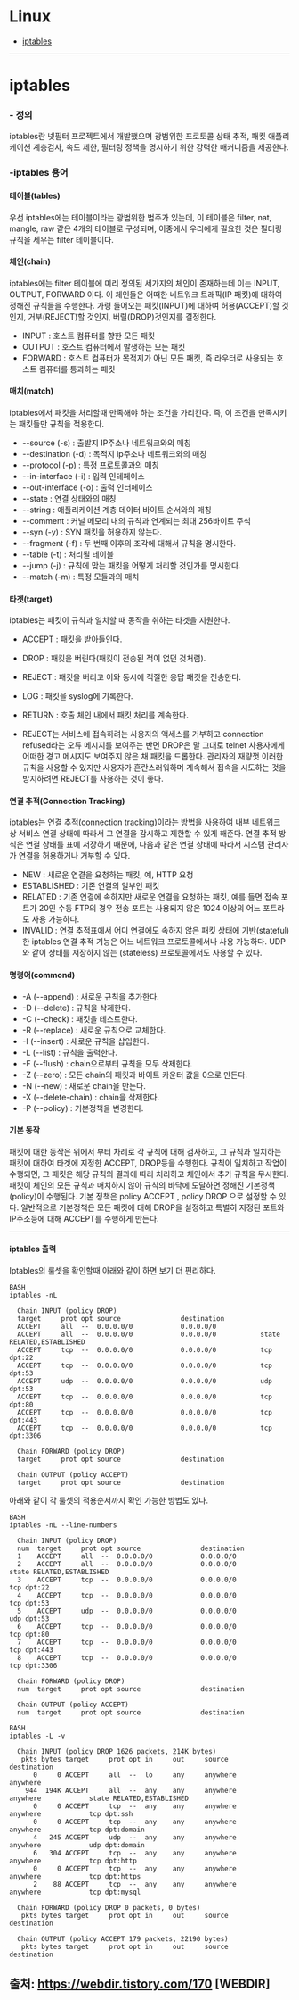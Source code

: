 # Linux
- [iptables](https://github.com/seeminglyjs/Coding_Theory/edit/main/iptables/#iptables)
---
# iptables

###    - 정의
     
  iptables란 넷필터 프로젝트에서 개발했으며 광범위한 프로토콜 상태 추적, 패킷 애플리케이션 계층검사, 속도 제한, 
  필터링 정책을 명시하기 위한 강력한 매커니즘을 제공한다.


###   -iptables 용어


#### 테이블(tables)
  우선 iptables에는 테이블이라는 광범위한 범주가 있는데, 이 테이블은 filter, nat, mangle, raw 같은 4개의 테이블로 구성되며, 
  이중에서 우리에게 필요한 것은 필터링 규칙을 세우는 filter 테이블이다.

#### 체인(chain)
  iptables에는 filter 테이블에 미리 정의된 세가지의 체인이 존재하는데 이는 INPUT, OUTPUT, FORWARD 이다. 
  이 체인들은 어떠한 네트워크 트래픽(IP 패킷)에 대하여 정해진 규칙들을 수행한다.
  가령 들어오는 패킷(INPUT)에 대하여 허용(ACCEPT)할 것인지, 거부(REJECT)할 것인지, 버릴(DROP)것인지를 결정한다.

  * INPUT : 호스트 컴퓨터를 향한 모든 패킷
  * OUTPUT : 호스트 컴퓨터에서 발생하는 모든 패킷
  * FORWARD : 호스트 컴퓨터가 목적지가 아닌 모든 패킷, 즉 라우터로 사용되는 호스트 컴퓨터를 통과하는 패킷
  
####  매치(match)
  iptables에서 패킷을 처리할때 만족해야 하는 조건을 가리킨다. 즉, 이 조건을 만족시키는 패킷들만 규칙을 적용한다.

   * --source (-s) : 출발지 IP주소나 네트워크와의 매칭
   * --destination (-d) : 목적지 ip주소나 네트워크와의 매칭
   * --protocol (-p) : 특정 프로토콜과의 매칭
   * --in-interface (-i) : 입력 인테페이스
   * --out-interface (-o) : 출력 인터페이스
   * --state : 연결 상태와의 매칭
   * --string : 애플리케이션 계층 데이터 바이트 순서와의 매칭
   * --comment : 커널 메모리 내의 규칙과 연계되는 최대 256바이트 주석
   * --syn (-y) : SYN 패킷을 허용하지 않는다.
   * --fragment (-f) : 두 번째 이후의 조각에 대해서 규칙을 명시한다.
   * --table (-t) : 처리될 테이블
   * --jump (-j) : 규칙에 맞는 패킷을 어떻게 처리할 것인가를 명시한다.
   * --match (-m) : 특정 모듈과의 매치
  
####  타겟(target)
  iptables는 패킷이 규칙과 일치할 때 동작을 취하는 타겟을 지원한다.

   * ACCEPT : 패킷을 받아들인다.
   * DROP : 패킷을 버린다(패킷이 전송된 적이 없던 것처럼).
   * REJECT : 패킷을 버리고 이와 동시에 적절한 응답 패킷을 전송한다.
   * LOG : 패킷을 syslog에 기록한다.
   * RETURN : 호출 체인 내에서 패킷 처리를 계속한다.
  
   * REJECT는 서비스에 접속하려는 사용자의 액세스를 거부하고 connection refused라는 오류 메시지를 보여주는 반면 
     DROP은 말 그대로 telnet 사용자에게 어떠한 경고 메시지도 보여주지 않은 채 패킷을 드롭한다. 
     관리자의 재량껏 이러한 규칙을 사용할 수 있지만 사용자가 혼란스러워하며 계속해서 접속을 시도하는 것을 방지하려면 REJECT를 사용하는 것이 좋다.

#### 연결 추적(Connection Tracking)
  iptables는 연결 추적(connection tracking)이라는 방법을 사용하여 내부 네트워크 상 서비스 연결 상태에 따라서 그 연결을 감시하고 제한할 수 있게 해준다. 
  연결 추적 방식은 연결 상태를 표에 저장하기 때문에, 다음과 같은 연결 상태에 따라서 시스템 관리자가 연결을 허용하거나 거부할 수 있다.

   * NEW : 새로운 연결을 요청하는 패킷, 예, HTTP 요청
   * ESTABLISHED : 기존 연결의 일부인 패킷
   * RELATED : 기존 연결에 속하지만 새로운 연결을 요청하는 패킷, 예를 들면 접속 포트가 20인 수동 FTP의 경우 전송 포트는 사용되지 않은 1024 이상의 어느 포트라도 사용 가능하다.
   * INVALID : 연결 추적표에서 어디 연결에도 속하지 않은 패킷
  상태에 기반(stateful)한 iptables 연결 추적 기능은 어느 네트워크 프로토콜에서나 사용 가능하다. UDP와 같이 상태를 저장하지 않는 (stateless) 프로토콜에서도 사용할 수 있다.

#### 명령어(commond)
   * -A (--append) : 새로운 규칙을 추가한다.
   * -D (--delete) : 규칙을 삭제한다.
   * -C (--check) : 패킷을 테스트한다.
   * -R (--replace) : 새로운 규칙으로 교체한다.
   * -I (--insert) : 새로운 규칙을 삽입한다.
   * -L (--list) : 규칙을 출력한다.
   * -F (--flush) : chain으로부터 규칙을 모두 삭제한다.
   * -Z (--zero) : 모든 chain의 패킷과 바이트 카운터 값을 0으로 만든다.
   * -N (--new) : 새로운 chain을 만든다.
   * -X (--delete-chain) : chain을 삭제한다.
   * -P (--policy) : 기본정책을 변경한다.
  
#### 기본 동작
  패킷에 대한 동작은 위에서 부터 차례로 각 규칙에 대해 검사하고, 그 규칙과 일치하는 패킷에 대하여 타겟에 지정한 ACCEPT, DROP등을 수행한다.
  규칙이 일치하고 작업이 수행되면, 그 패킷은 해당 규칙의 결과에 따리 처리하고 체인에서 추가 규칙을 무시한다.
  패킷이 체인의 모든 규칙과 매치하지 않아 규칙의 바닥에 도달하면 정해진 기본정책(policy)이 수행된다.
  기본 정책은 policy ACCEPT , policy DROP 으로 설정할 수 있다.
  일반적으로 기본정책은 모든 패킷에 대해 DROP을 설정하고 특별히 지정된 포트와 IP주소등에 대해 ACCEPT를 수행하게 만든다.

---

#### iptables 출력
  Iptables의 룰셋을 확인할때 아래와 같이 하면 보기 더 편리하다.

```
BASH
iptables -nL

  Chain INPUT (policy DROP)
  target     prot opt source               destination
  ACCEPT     all  --  0.0.0.0/0            0.0.0.0/0
  ACCEPT     all  --  0.0.0.0/0            0.0.0.0/0           state RELATED,ESTABLISHED
  ACCEPT     tcp  --  0.0.0.0/0            0.0.0.0/0           tcp dpt:22
  ACCEPT     tcp  --  0.0.0.0/0            0.0.0.0/0           tcp dpt:53
  ACCEPT     udp  --  0.0.0.0/0            0.0.0.0/0           udp dpt:53
  ACCEPT     tcp  --  0.0.0.0/0            0.0.0.0/0           tcp dpt:80
  ACCEPT     tcp  --  0.0.0.0/0            0.0.0.0/0           tcp dpt:443
  ACCEPT     tcp  --  0.0.0.0/0            0.0.0.0/0           tcp dpt:3306

  Chain FORWARD (policy DROP)
  target     prot opt source               destination

  Chain OUTPUT (policy ACCEPT)
  target     prot opt source               destination
```

아래와 같이 각 룰셋의 적용순서까지 확인 가능한 방법도 있다.

```
BASH
iptables -nL --line-numbers

  Chain INPUT (policy DROP)
  num  target     prot opt source               destination
  1    ACCEPT     all  --  0.0.0.0/0            0.0.0.0/0
  2    ACCEPT     all  --  0.0.0.0/0            0.0.0.0/0           state RELATED,ESTABLISHED
  3    ACCEPT     tcp  --  0.0.0.0/0            0.0.0.0/0           tcp dpt:22
  4    ACCEPT     tcp  --  0.0.0.0/0            0.0.0.0/0           tcp dpt:53
  5    ACCEPT     udp  --  0.0.0.0/0            0.0.0.0/0           udp dpt:53
  6    ACCEPT     tcp  --  0.0.0.0/0            0.0.0.0/0           tcp dpt:80
  7    ACCEPT     tcp  --  0.0.0.0/0            0.0.0.0/0           tcp dpt:443
  8    ACCEPT     tcp  --  0.0.0.0/0            0.0.0.0/0           tcp dpt:3306

  Chain FORWARD (policy DROP)
  num  target     prot opt source               destination

  Chain OUTPUT (policy ACCEPT)
  num  target     prot opt source               destination
```

```
BASH
iptables -L -v

  Chain INPUT (policy DROP 1626 packets, 214K bytes)
   pkts bytes target     prot opt in     out     source               destination
      0     0 ACCEPT     all  --  lo     any     anywhere             anywhere
    944  194K ACCEPT     all  --  any    any     anywhere             anywhere            state RELATED,ESTABLISHED
      0     0 ACCEPT     tcp  --  any    any     anywhere             anywhere            tcp dpt:ssh
      0     0 ACCEPT     tcp  --  any    any     anywhere             anywhere            tcp dpt:domain
      4   245 ACCEPT     udp  --  any    any     anywhere             anywhere            udp dpt:domain
      6   304 ACCEPT     tcp  --  any    any     anywhere             anywhere            tcp dpt:http
      0     0 ACCEPT     tcp  --  any    any     anywhere             anywhere            tcp dpt:https
      2    88 ACCEPT     tcp  --  any    any     anywhere             anywhere            tcp dpt:mysql

  Chain FORWARD (policy DROP 0 packets, 0 bytes)
   pkts bytes target     prot opt in     out     source               destination

  Chain OUTPUT (policy ACCEPT 179 packets, 22190 bytes)
   pkts bytes target     prot opt in     out     source               destination
```


출처: https://webdir.tistory.com/170 [WEBDIR]
---    
